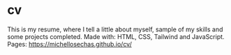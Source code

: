 # cv
This is my resume, where I tell a little about myself, sample of my skills and some projects completed.
Made with: HTML, CSS, Tailwind and JavaScript.
Pages: https://michellosechas.github.io/cv/
